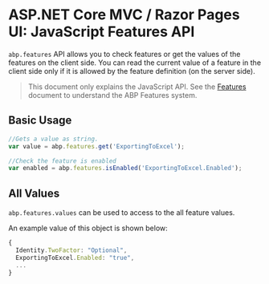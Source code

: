 # ASP.NET Core MVC / Razor Pages UI: JavaScript Features API

`abp.features` API allows you to check features or get the values of the features on the client side. You can read the current value of a feature in the client side only if it is allowed by the feature definition (on the server side).

> This document only explains the JavaScript API. See the [Features](../../../Features.md) document to understand the ABP Features system.

## Basic Usage

````js
//Gets a value as string.
var value = abp.features.get('ExportingToExcel');

//Check the feature is enabled
var enabled = abp.features.isEnabled('ExportingToExcel.Enabled');
````

## All Values

`abp.features.values` can be used to access to the all feature values.

An example value of this object is shown below:

````js
{
  Identity.TwoFactor: "Optional",
  ExportingToExcel.Enabled: "true",
  ...
}
````